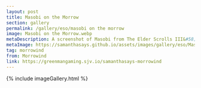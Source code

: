 ```yaml
---
layout: post
title: Masobi on the Morrow
section: gallery
permalink: /gallery/eso/masobi on the morrow
image: Masobi on the Morrow.webp
metaDescription: A screenshot of Masobi from The Elder Scrolls III&#58; Morrowind, taken by Samantha Says.
metaImage: https://samanthasays.github.io/assets/images/gallery/eso/Masobi on the Morrow.webp
tag: morrowind
from: Morrowind
link: https://greenmangaming.sjv.io/samanthasays-morrowind
---
```

{% include imageGallery.html %}